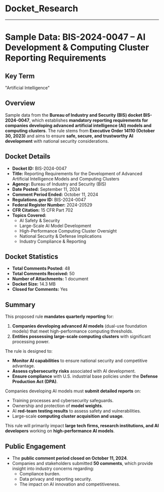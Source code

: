 # Docket_Research
---
# **Sample Data: BIS-2024-0047 – AI Development & Computing Cluster Reporting Requirements**

## Key Term
"Artificial Intelligence"

## **Overview**
Sample data from the **Bureau of Industry and Security (BIS) docket BIS-2024-0047**, which establishes **mandatory reporting requirements for companies developing advanced artificial intelligence (AI) models and computing clusters**. The rule stems from **Executive Order 14110 (October 30, 2023)** and aims to ensure **safe, secure, and trustworthy AI development** with national security considerations.

## **Docket Details**
- **Docket ID:** BIS-2024-0047
- **Title:** Reporting Requirements for the Development of Advanced Artificial Intelligence Models and Computing Clusters
- **Agency:** Bureau of Industry and Security (BIS)
- **Date Posted:** September 11, 2024
- **Comment Period Ended:** October 11, 2024
- **Regulations.gov ID:** BIS-2024-0047
- **Federal Register Number:** 2024-20529
- **CFR Citation:** 15 CFR Part 702
- **Topics Covered:** 
  - AI Safety & Security
  - Large-Scale AI Model Development
  - High-Performance Computing Cluster Oversight
  - National Security & Defense Implications
  - Industry Compliance & Reporting

## **Docket Statistics**
- **Total Comments Posted:** 48
- **Total Comments Received:** 50
- **Number of Attachments:** 1 document
- **Docket Size:** 14.3 MB
- **Closed for Comments:** Yes

## **Summary**
This proposed rule **mandates quarterly reporting** for:
1. **Companies developing advanced AI models** (dual-use foundation models) that meet high-performance computing thresholds.
2. **Entities possessing large-scale computing clusters** with significant processing power.

The rule is designed to:
- **Monitor AI capabilities** to ensure national security and competitive advantage.
- **Assess cybersecurity risks** associated with AI development.
- **Ensure compliance** with U.S. industrial base policies under the **Defense Production Act (DPA)**.

Companies developing AI models must **submit detailed reports** on:
- Training processes and cybersecurity safeguards.
- Ownership and protection of **model weights**.
- AI **red-team testing results** to assess safety and vulnerabilities.
- Large-scale **computing cluster acquisition and usage**.

This rule will primarily impact **large tech firms, research institutions, and AI developers** working on **high-performance AI models**.

## **Public Engagement**
- The **public comment period closed on October 11, 2024**.
- Companies and stakeholders submitted **50 comments**, which provide insight into industry concerns regarding:
  - Compliance burden.
  - Data privacy and reporting security.
  - The impact on AI innovation and competitiveness.

